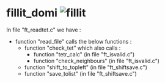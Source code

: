 # fillit_domi ![fillit](https://img.shields.io/badge/imod-professional-red.svg)

In file "ft_readtet.c" we have :
- function "read_file" calls the below functions :
  - function "check_tet" which also calls :
    - function "tetr_calc"        (in file "ft_isvalid.c")
    - function "check_neighbours" (in file "ft_isvalid.c")
  - function "shift_to_topleft" (in file "ft_shiftsave.c")
  - function "save_tolist" (in file "ft_shiftsave.c")

